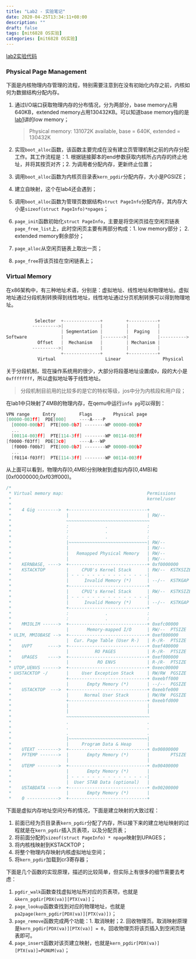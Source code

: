 ```yaml
---
title: "Lab2 - 实验笔记"
date: 2020-04-25T13:34:11+08:00
description: ""
draft: false
tags: [mit6828 OS实验]
categories: [mit6828 OS实验]
---
```


[lab2实验代码](https://github.com/chengshuyi/jos-lab/commit/ca384c1373d3a34cfa82435fdd366965a3b4c071)

### Physical Page Management

下面是内核物理内存管理的流程，特别需要注意到在没有初始化内存之前，内核如何为数据结构分配内存。

1. 通过I/O端口获取物理内存的分布情况，分为两部分，base memory占用640KB，extended memory占用130432KB。可以知道base memory指的是[lab1]()讲的low memory；

   > Physical memory: 131072K available, base = 640K, extended = 130432K

2. 实现`boot_alloc`函数，该函数主要完成在没有建立页管理机制之前的内存分配工作。其工作流程是：1. 根据链接脚本的end参数获取内核所占内存的终止地址，并将其按页对齐；2. 为调用者分配内存，更新终止位置；
3. 调用`boot_alloc`函数为内核页目录表`kern_pgdir`分配内存，大小是PGSIZE；
4. 建立自映射，这个在lab4还会遇到；
5. 调用`boot_alloc`函数为管理页数据结构`struct PageInfo`分配内存，其内存大小是`sizeof(struct PageInfo)*npages`；
6. `page_init`函数初始化`struct PageInfo`，主要是将空闲页挂在空闲页链表`page_free_list`上，此时空闲页主要有两部分构成：1. low memory部分； 2. extended memory剩余部分；
7. `page_alloc`从空闲页链表上取出一页；
8. `page_free`将该页挂在空闲链表上；

### Virtual Memory

在x86架构中，有三种地址术语，分别是：虚拟地址、线性地址和物理地址。虚拟地址通过分段机制转换得到线性地址，线性地址通过分页机制转换可以得到物理地址。

```c

           Selector  +--------------+         +-----------+
          ---------->|              |         |           |
                     | Segmentation |         |  Paging   |
Software             |              |-------->|           |---------->  RAM
            Offset   |  Mechanism   |         | Mechanism |
          ---------->|              |         |           |
                     +--------------+         +-----------+
            Virtual                   Linear                Physical
```

关于分段机制，现在操作系统用的很少，大部分将段基地址设置成`0`，段的大小是`0xffffffff`，所以虚拟地址等于线性地址。

> 分段机制目前用的比较多的是它的特权等级，jos中分为内核段和用户段；

在lab1中只映射了4MB的物理内存，在qemu中运行`info pg`可以得到：

```c
VPN range     Entry         Flags        Physical page
[00000-003ff]  PDE[000]     ----A----P
  [00000-000b7]  PTE[000-0b7] --------WP 00000-000b7
  ...
  [00114-003ff]  PTE[114-3ff] --------WP 00114-003ff
[f0000-f03ff]  PDE[3c0]     ----A---WP
  [f0000-f00b7]  PTE[000-0b7] --------WP 00000-000b7
  ...
  [f0114-f03ff]  PTE[114-3ff] --------WP 00114-003ff
```

从上面可以看到，物理内存[0,4MB)分别映射到虚拟内存[0,4MB)和[0xf0000000,0xf03ff000)。

```c
/*
 * Virtual memory map:                                Permissions
 *                                                    kernel/user
 *
 *    4 Gig -------->  +------------------------------+
 *                     |                              | RW/--
 *                     ~~~~~~~~~~~~~~~~~~~~~~~~~~~~~~~~
 *                     :              .               :
 *                     :              .               :
 *                     :              .               :
 *                     |~~~~~~~~~~~~~~~~~~~~~~~~~~~~~~| RW/--
 *                     |                              | RW/--
 *                     |   Remapped Physical Memory   | RW/--
 *                     |                              | RW/--
 *    KERNBASE, ---->  +------------------------------+ 0xf0000000      --+
 *    KSTACKTOP        |     CPU0's Kernel Stack      | RW/--  KSTKSIZE   |
 *                     | - - - - - - - - - - - - - - -|                   |
 *                     |      Invalid Memory (*)      | --/--  KSTKGAP    |
 *                     +------------------------------+                   |
 *                     |     CPU1's Kernel Stack      | RW/--  KSTKSIZE   |
 *                     | - - - - - - - - - - - - - - -|                 PTSIZE
 *                     |      Invalid Memory (*)      | --/--  KSTKGAP    |
 *                     +------------------------------+                   |
 *                     :              .               :                   |
 *                     :              .               :                   |
 *    MMIOLIM ------>  +------------------------------+ 0xefc00000      --+
 *                     |       Memory-mapped I/O      | RW/--  PTSIZE
 * ULIM, MMIOBASE -->  +------------------------------+ 0xef800000
 *                     |  Cur. Page Table (User R-)   | R-/R-  PTSIZE
 *    UVPT      ---->  +------------------------------+ 0xef400000
 *                     |          RO PAGES            | R-/R-  PTSIZE
 *    UPAGES    ---->  +------------------------------+ 0xef000000
 *                     |           RO ENVS            | R-/R-  PTSIZE
 * UTOP,UENVS ------>  +------------------------------+ 0xeec00000
 * UXSTACKTOP -/       |     User Exception Stack     | RW/RW  PGSIZE
 *                     +------------------------------+ 0xeebff000
 *                     |       Empty Memory (*)       | --/--  PGSIZE
 *    USTACKTOP  --->  +------------------------------+ 0xeebfe000
 *                     |      Normal User Stack       | RW/RW  PGSIZE
 *                     +------------------------------+ 0xeebfd000
 *                     |                              |
 *                     |                              |
 *                     ~~~~~~~~~~~~~~~~~~~~~~~~~~~~~~~~
 *                     .                              .
 *                     .                              .
 *                     .                              .
 *                     |~~~~~~~~~~~~~~~~~~~~~~~~~~~~~~|
 *                     |     Program Data & Heap      |
 *    UTEXT -------->  +------------------------------+ 0x00800000
 *    PFTEMP ------->  |       Empty Memory (*)       |        PTSIZE
 *                     |                              |
 *    UTEMP -------->  +------------------------------+ 0x00400000      --+
 *                     |       Empty Memory (*)       |                   |
 *                     | - - - - - - - - - - - - - - -|                   |
 *                     |  User STAB Data (optional)   |                 PTSIZE
 *    USTABDATA ---->  +------------------------------+ 0x00200000        |
 *                     |       Empty Memory (*)       |                   |
 *    0 ------------>  +------------------------------+                 --+
```



下面是虚拟内存地址空间分布的情况，下面是建立映射的大致过程：

1. 前面已经为页目录表`kern_pgdir`分配了内存，所以接下来的建立地址映射的过程就是在`kern_pgdir`插入页表项，以及分配页表；
2. 将前面分配的`sizeof(struct PageInfo) * npage`映射到UPAGES；
3. 将内核栈映射到KSTACKTOP；
4. 将整个物理内存映射内核虚拟地址空间；
5. 将`kern_pgdir`加载到cr3寄存器；

下面是几个函数的实现原理，描述的比较简单，但实际上有很多的细节需要去考虑：

1. `pgdir_walk`函数查找虚拟地址所对应的页表项，也就是`&kern_pgdir[PDX(va)][PTX(va)]`；
2. `page_lookup`函数查找到对应的物理地址，也就是`pa2page(kern_pgdir[PDX(va)][PTX(va)])`；
3. `page_remove`函数完成两个功能：1. 取消映射；2. 回收物理页。取消映射原理是`kern_pgdir[PDX(va)][PTX(va)] = 0`，回收物理页将该页插入到空闲页链表即可。
4. `page_insert`函数对该页建立映射，也就是`kern_pgdir[PDX(va)][PTX(va)]=PGNUM(va)`；

